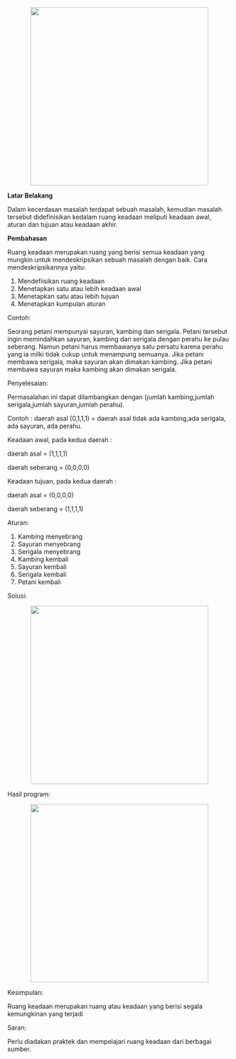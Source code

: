 <p align ="center">
<img src="../../pertemuan4-1.JPG" width="400px">
</p>

**Latar Belakang**

Dalam kecerdasan masalah terdapat sebuah masalah, kemudian masalah tersebut didefinisikan kedalam ruang keadaan meliputi keadaan awal, aturan dan tujuan atau keadaan akhir.

**Pembahasan**

Ruang keadaan merupakan ruang yang berisi semua keadaan yang mungkin untuk mendeskripsikan sebuah masalah dengan baik. Cara mendeskripsikannya yaitu:

1. Mendefiisikan ruang keadaan
2. Menetapkan satu atau lebih keadaan awal
3. Menetapkan satu atau lebih tujuan
4. Menetapkan kumpulan aturan

Contoh:

Seorang petani mempunyai sayuran, kambing dan serigala. Petani tersebut ingin memindahkan sayuran, kambing dan serigala dengan perahu ke pulau seberang. Namun petani harus membawanya satu persatu karena perahu yang ia milki tidak cukup untuk menampung semuanya. Jika petani membawa serigala, maka sayuran akan dimakan kambing. Jika petani membawa sayuran maka kambing akan dimakan serigala.

Penyelesaian:

Permasalahan ini dapat dilambangkan dengan (jumlah kambing,jumlah serigala,jumlah sayuran,jumlah perahu).

Contoh : daerah asal (0,1,1,1) = daerah asal tidak ada kambing,ada serigala, ada sayuran, ada perahu.

Keadaan awal, pada kedua daerah :

daerah asal = (1,1,1,1)

daerah seberang = (0,0,0,0)

Keadaan tujuan, pada kedua daerah :

daerah asal = (0,0,0,0)

daerah seberang = (1,1,1,1)

Aturan:

1. Kambing menyebrang
2. Sayuran menyebrang
3. Serigala menyebrang
4. Kambing kembali
5. Sayuran kembali
6. Serigala kembali
7. Petani kembali

Solusi:

<p align ="center">
<img src="../../pertemuan4-2.JPG" width="400px">
</p>

Hasil program:

<p align ="center">
<img src="../../pertemuan 4.JPG" width="400px">
</p>

Kesimpulan:

Ruang keadaan merupakan ruang atau keadaan yang berisi segala kemungkinan yang terjadi

Saran:

Perlu diadakan praktek dan mempelajari ruang keadaan dari berbagai sumber.
